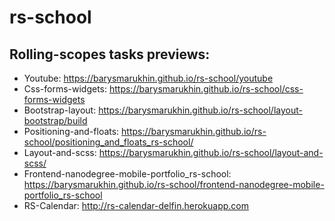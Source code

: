 # rs-school

## Rolling-scopes tasks previews:

- Youtube: https://barysmarukhin.github.io/rs-school/youtube
- Css-forms-widgets: https://barysmarukhin.github.io/rs-school/css-forms-widgets
- Bootstrap-layout: https://barysmarukhin.github.io/rs-school/layout-bootstrap/build
- Positioning-and-floats: https://barysmarukhin.github.io/rs-school/positioning_and_floats_rs-school/
- Layout-and-scss: https://barysmarukhin.github.io/rs-school/layout-and-scss/
- Frontend-nanodegree-mobile-portfolio_rs-school: https://barysmarukhin.github.io/rs-school/frontend-nanodegree-mobile-portfolio_rs-school
- RS-Calendar: http://rs-calendar-delfin.herokuapp.com

